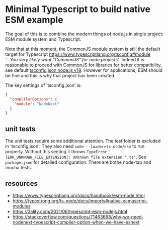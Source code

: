 # Minimal Typescript to build native ESM example

The goal of this is to combine the modern things of node.js in single project:
ESM module system and Typescript.

Note that at this moment, the CommonJS module system is still the default target
for Typescript https://www.typescriptlang.org/tsconfig#module _'...You very
likely want "CommonJS" for node projects'_. Indeed it is reasonable to proceed
with CommonJS for libraries for better compatibility, see default
[tsconfig.json node.js v18](https://github.com/tsconfig/bases/blob/main/bases/node18.json).
However for applications, ESM should be fine and this is why that project has
been created.

The key settings of 'tsconfig.json' is:

```json
{
  "complilerOptions": {
    "module": "NodeNext"
  }
}
```

## unit tests

The unit tests require some additional attention. The test folder is excluded in
'tsconfig.json'. They also need `node --loader=ts-node/esm` to run properly.
Without this seeting it throws
`TypeError [ERR_UNKNOWN_FILE_EXTENSION]: Unknown file extension ".ts"`. See
`package.json` for detailed configuration. There are bothe node-tap and mocha
tests.

## resources

- https://www.typescriptlang.org/docs/handbook/esm-node.html
- https://typestrong.org/ts-node/docs/imports#native-ecmascript-modules
- https://2ality.com/2021/06/typescript-esm-nodejs.html
- https://stackoverflow.com/questions/71463698/why-we-need-nodenext-typescript-compiler-option-when-we-have-esnext

